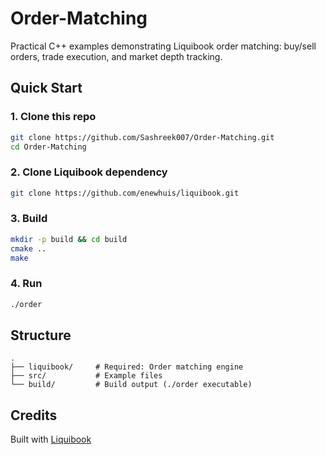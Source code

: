 # Order-Matching

Practical C++ examples demonstrating Liquibook order matching: buy/sell orders, trade execution, and market depth tracking.

## Quick Start

### 1. Clone this repo
```bash
git clone https://github.com/Sashreek007/Order-Matching.git
cd Order-Matching
```

### 2. Clone Liquibook dependency
```bash
git clone https://github.com/enewhuis/liquibook.git
```

### 3. Build
```bash
mkdir -p build && cd build
cmake ..
make
```

### 4. Run
```bash
./order
```

## Structure
```
.
├── liquibook/     # Required: Order matching engine
├── src/           # Example files
└── build/         # Build output (./order executable)
```

## Credits

Built with [Liquibook](https://github.com/enewhuis/liquibook) 
